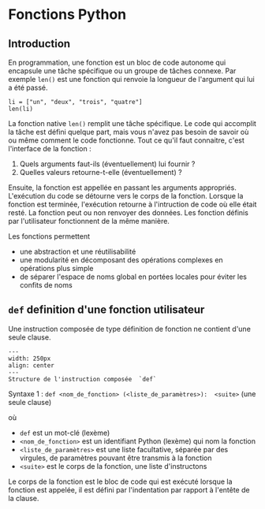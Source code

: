 # Fonctions Python

## Introduction

En programmation, une fonction est un bloc de code autonome qui encapsule une tâche spécifique ou un groupe de tâches connexe. Par exemple `len()` est une fonction qui renvoie la longueur de l'argument qui lui a été passé.

```{code-cell} python
li = ["un", "deux", "trois", "quatre"]
len(li)
```

La fonction native `len()` remplit une tâche spécifique. Le code qui accomplit la tâche est défini quelque part, mais vous n'avez pas besoin de savoir où ou même comment le code fonctionne. Tout ce qu'il faut connaitre, c'est l'interface de la fonction :

1. Quels arguments faut-ils (éventuellement) lui fournir ?
2. Quelles valeurs retourne-t-elle (éventuellement) ?

Ensuite, la fonction est appellée en passant les arguments appropriés. L'exécution du code se détourne vers le corps de la fonction. Lorsque la fonction est terminée, l'exécution retourne à l'intruction de code où elle était resté. La fonction peut ou non renvoyer des données. Les fonction définis par l'utilisateur fonctionnent de la même manière.

Les fonctions permettent
- une abstraction et une réutilisabilité
- une modularité en décomposant des opérations complexes en opérations plus simple
- de séparer l'espace de noms global en portées locales pour éviter les confits de noms

## `def` definition d'une fonction utilisateur

Une instruction composée de type définition de fonction ne contient d'une seule clause.

```{figure} img/fonction_01.png
---
width: 250px
align: center
---
Structure de l'instruction composée  `def`
```

Syntaxe 1 :  `def <nom_de_fonction> (<liste_de_paramètres>):  <suite>` (une seule clause)

où
- `def` est un mot-clé (lexème)
- `<nom_de_fonction>` est un identifiant Python (lexème) qui nom la fonction
- `<liste_de_paramètres>` est une liste facultative, séparée par des virgules, de paramètres pouvant être transmis à la fonction
- `<suite>` est le corps de la fonction, une liste d'instructons

Le corps de la fonction est le bloc de code qui est exécuté lorsque la fonction est appelée, il est défini par l'indentation par rapport à l'entête de la clause.

